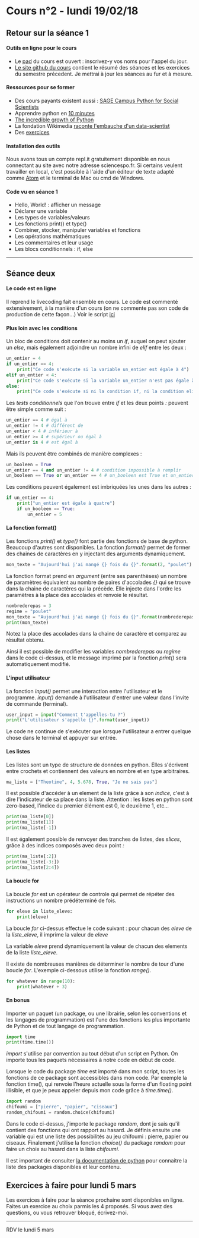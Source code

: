 # Cours n°2 - lundi 19/02/18

## Retour sur la séance 1

#### Outils en ligne pour le cours
- Le [pad](https://semestriel.framapad.org/p/pythonfordatascience_2017S2) du cours est ouvert : inscrivez-y vos noms pour l'appel du jour.
- [Le site github du cours](diegantobass.github.com/DataScienceCourse) contient le résumé des séances et les exercices du semestre précedent. Je mettrai à jour les séances au fur et à mesure.

#### Ressources pour se former
- Des cours payants existent aussi : [SAGE Campus Python for Social Scientists](https://campus.sagepub.com/introduction-to-python-for-social-scientists#introduction-to-python-for-social-scientists/overview)
- Apprendre python en [10 minutes](https://www.stavros.io/tutorials/python/)
- [The incredible growth of Python](https://stackoverflow.blog/2017/09/06/incredible-growth-python/)
- La fondation Wikimedia [raconte l'embauche d'un data-scientist](https://blog.wikimedia.org/2017/02/02/hiring-data-scientist/)
- Des [exercices](http://www.practicepython.org/)

#### Installation des outils
Nous avons tous un compte repl.it gratuitement disponible en nous connectant au site avec notre adresse sciencespo.fr.
Si certains veulent travailler en local, c'est possible à l'aide d'un éditeur de texte adapté comme [Atom](https://atom.io/) et le terminal de Mac ou cmd de Windows.

#### Code vu en séance 1
- Hello, World! : afficher un message
- Déclarer une variable
- Les types de variables/valeurs
- Les fonctions print() et type()
- Combiner, stocker, manipuler variables et fonctions
- Les opérations mathématiques
- Les commentaires et leur usage
- Les blocs conditionnels : if, else

---

## Séance deux

#### Le code est en ligne
Il reprend le livecoding fait ensemble en cours. Le code est commenté extensivement, à la manière d'un cours (on ne commente pas son code de production de cette façon...) Voir le script [ici](2_code.py)

#### Plus loin avec les conditions
Un bloc de conditions doit contenir au moins un _if_, auquel on peut ajouter un _else_, mais également adjoindre un nombre infini de _elif_ entre les deux :

~~~python
un_entier = 4
if un_entier == 4:
    print("Ce code s'exécute si la variable un_entier est égale à 4")
elif un_entier < 4:
    print("Ce code s'exécute si la variable un_entier n'est pas égale à 4 et qu'elle est inférieure à 4")
else:
    print("Ce code s'exécute si ni la condition if, ni la condition elif n'a été remplie")
~~~

Les _tests conditionnels_ que l'on trouve entre _if_ et les deux points _:_ peuvent être simple comme suit :

~~~python
un_entier == 4 # égal à
un_entier != 4 # différent de
un_entier < 4 # inférieur à
un_entier >= 4 # supérieur ou égal à
un_entier is 4 # est égal à
~~~

Mais ils peuvent être combinés de manière complexes :

~~~python
un_booleen = True
un_entier == 4 and un_entier != 4 # condition impossible à remplir
un_booleen == True or un_entier == 4 # un_booleen est True et un_entier est égal à 4
~~~

Les conditions peuvent également est imbriquées les unes dans les autres :

~~~python
if un_entier == 4:
    print("un_entier est égale à quatre")
    if un_booleen == True:
        un_entier = 5
~~~
    
#### La fonction format()
Les fonctions _print()_ et _type()_ font partie des fonctions de base de python. Beaucoup d'autres sont disponibles. La fonction _format()_ permet de former des chaines de caractères en y injectant des arguments dynamiquement.

~~~python
mon_texte = "Aujourd'hui j'ai mangé {} fois du {}".format(2, "poulet")
~~~

La fonction format prend en _argument_ (entre ses parenthèses) un nombre de paramètres équivalent au nombre de paires d'accolades _{}_ qui se trouve dans la chaine de caractères qui la précède. Elle injecte dans l'ordre les paramètres à la place des accolades et renvoie le résultat.

~~~python
nombrederepas = 3
regime = "poulet"
mon_texte = "Aujourd'hui j'ai mangé {} fois du {}".format(nombrederepas, regime)
print(mon_texte)
~~~

Notez la place des accolades dans la chaine de caractère et comparez au résultat obtenu.

Ainsi il est possible de modifier les variables _nombrederepas_ ou _regime_ dans le code ci-dessus, et le message imprimé par la fonction _print()_ sera automatiquement modifié.

#### L'input utilisateur
La fonction _input()_ permet une interaction entre l'utilisateur et le programme. _input()_ demande à l'utilisateur d'entrer une valeur dans l'invite de commande (terminal).

~~~python
user_input = input("Comment t'appelles-tu ?")
print("L'utilisateur s'appelle {}".format(user_input))
~~~

Le code ne continue de s'exécuter que lorsque l'utilisateur a entrer quelque chose dans le terminal et appuyer sur entrée.

#### Les listes
Les listes sont un type de structure de données en python. Elles s'écrivent entre crochets et contiennent des valeurs en nombre et en type arbitraires.

~~~python
ma_liste = ["Theotime", 4, 5.678, True, "Je ne sais pas"]
~~~

Il est possible d'accéder à un element de la liste grâce à son _indice_, c'est à dire l'indicateur de sa place dans la liste. Attention : les listes en python sont zero-based, l'indice du premier élément est 0, le deuxième 1, etc...

~~~python
print(ma_liste[0])
print(ma_liste[1])
print(ma_liste[-1])
~~~

Il est également possible de renvoyer des tranches de listes, des _slices_, grâce à des indices composés avec deux point _:_

~~~python
print(ma_liste[:2])
print(ma_liste[-3:])
print(ma_liste[2:4])
~~~

#### La boucle for
La boucle _for_ est un opérateur de controle qui permet de répéter des instructions un nombre prédéterminé de fois.

~~~python
for eleve in liste_eleve:
    print(eleve)
~~~

La boucle _for_ ci-dessus effectue le code suivant : pour chacun des _eleve_ de la _liste\_eleve_, il imprime la valeur de _eleve_

La variable _eleve_ prend dynamiquement la valeur de chacun des elements de la liste _liste\_eleve_. 

Il existe de nombreuses manières de déterminer le nombre de tour d'une boucle _for_. L'exemple ci-dessous utilise la fonction _range()_.

~~~python
for whatever in range(10):
    print(whatever + 3)
~~~

#### En bonus
Importer un paquet (un package, ou une librairie, selon les conventions et les langages de programmation) est l'une des fonctions les plus importante de Python et de tout langage de programmation.

~~~python
import time
print(time.time())
~~~

_import_ s'utilise par convention au tout début d'un script en Python. On importe tous les paquets nécessaires à notre code en début de code.

Lorsque le code du package _time_ est importé dans mon script, toutes les fonctions de ce package sont accessibles dans mon code. Par exemple la fonction time(), qui renvoie l'heure actuelle sous la forme d'un floating point illisible, et que je peux appeler depuis mon code grâce à _time.time()_.

~~~python
import random
chifoumi = ["pierre", "papier", "ciseaux"]
random_chifoumi = random.choice(chifoumi)
~~~

Dans le code ci-dessus, j'importe le package _random_, dont je sais qu'il contient des fonctions qui ont rapport au hasard. Je définis ensuite une variable qui est une liste des possibilités au jeu chifoumi : pierre, papier ou ciseaux. Finalement j'utilise la fonction _choice()_ du package _random_ pour faire un choix au hasard dans la liste _chifoumi_.

Il est important de consulter [la documentation de python](https://docs.python.org/3/) pour connaitre la liste des packages disponibles et leur contenu.

## Exercices à faire pour lundi 5 mars
Les exercices à faire pour la séance prochaine sont disponibles en ligne. Faites un exercice au choix parmis les 4 proposés. Si vous avez des questions, ou vous retrouver bloqué, écrivez-moi.

---

RDV le lundi 5 mars


